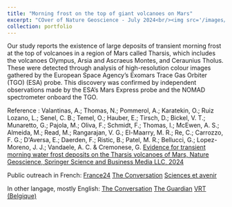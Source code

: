 ```yaml
---
title: "Morning frost on the top of giant volcanoes on Mars"
excerpt: "COver of Nature Geoscience - July 2024<br/><img src='/images/NatureGeoscience_July2024.png'>"
collection: portfolio
---
```



Our study reports the existence of large deposits of transient morning frost at the top of volcanoes in a region of Mars called Tharsis, which includes the volcanoes Olympus, Arsia and Ascraeus Montes, and Ceraunius Tholus. These were detected through analysis of high-resolution colour images gathered by the European Space Agency’s Exomars Trace Gas Orbiter (TGO) (ESA) probe. This discovery was confirmed by independent observations made by the ESA’s Mars Express probe and the NOMAD spectrometer onboard the TGO.

Reference : 
Valantinas, A.; Thomas, N.; Pommerol, A.; Karatekin, O.; Ruiz Lozano, L.; Senel, C. B.; Temel, O.; Hauber, E.; Tirsch, D.; Bickel, V. T.; Munaretto, G.; Pajola, M.; Oliva, F.; Schmidt, F.; Thomas, I.; McEwen, A. S.; Almeida, M.; Read, M.; Rangarajan, V. G.; El-Maarry, M. R.; Re, C.; Carrozzo, F. G.; D'Aversa, E.; Daerden, F.; Ristic, B.; Patel, M. R.; Bellucci, G.; Lopez-Moreno, J. J.; Vandaele, A. C. & Cremonese, G. [Evidence for transient morning water frost deposits on the Tharsis volcanoes of Mars, Nature Geoscience, Springer Science and Business Media LLC, 2024](http://dx.doi.org/10.1038/s41561-024-01457-7)


Public outreach in French:
[France24](https://www.france24.com/fr/info-en-continu/20240610-du-givre-au-sommet-des-volcans-g%C3%A9ants-de-mars?utm_slink=go.france24.com%2F2W0)
[The Conversation](https://theconversation.com/du-givre-deau-au-sommet-des-volcans-martiens-une-toute-nouvelle-decouverte-227404)
[Sciences et avenir](https://www.sciencesetavenir.fr/espace/systeme-solaire/mars-de-l-eau-gelee-au-sommet-des-hauts-volcans-de-la-planete-rouge_178897)

In other langage, mostly English:
[The Conversation](https://theconversation.com/water-frost-on-mars-on-the-top-of-immense-volcanoes-a-briefly-icy-landscape-231849)
[The Guardian](https://www.theguardian.com/science/article/2024/jun/10/early-morning-frost-spotted-mars-mountains)
[VRT (Belgique)](https://www.vrt.be/vrtnws/nl/2024/06/10/ijs-rijm-van-water-op-de-hoogste-vulkanen-van-mars/)
